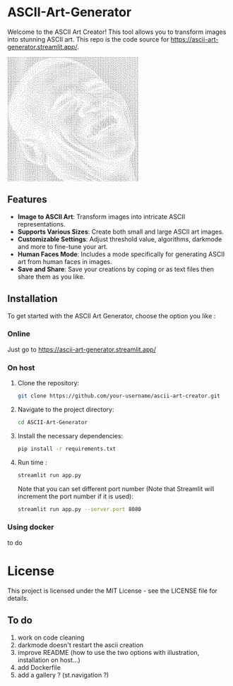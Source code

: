 # ASCII-Art-Generator

Welcome to the ASCII Art Creator! This tool allows you to transform images into stunning ASCII art. This repo is the code source for https://ascii-art-generator.streamlit.app/.


<p style="font-size: 5px;">
⣟⣯⢯⢯⣫⡳⡭⡪⢒⠪⡪⣚⢾⣝⡯⣯⣟⣽⣝⡯⣯⣫⢿⠽⠟⠛⠙⡩⢉⢉⠉⠉⠉⠩⠙⠙⠙⢛⢛⢟⣟⡿⣽⣻⡽⣯⡯⡯⣯⣫⢯⣳⣫⣳⢝⣝⢮⣫⢯⡳⣝⣝⡮⣫⣳⢝⡮⡳⡭⣝⣪⣓⣝⣪⣓⣝⣪⣓⣝⣪⡳
⣯⡾⡽⡽⡮⢮⣓⡪⣑⢍⡪⢮⡳⣗⣯⢷⣳⣗⢷⠽⠚⠈⠁⡐⠀⡁⡀⡂⡀⡂⠌⠄⠅⡂⢄⠂⠢⠠⠠⠠⢘⢙⠻⣺⣽⣳⡯⣟⢾⣺⢝⡮⣮⢮⣫⢮⢗⢷⡳⣝⡵⣳⢝⢮⢮⡳⡭⣝⠮⢮⡲⣕⢮⡲⠵⡪⢖⢵⣪⡲⣝
⡷⡯⣟⢯⣫⡳⣕⡪⢔⠥⡪⡳⣝⣞⣞⣯⠷⠍⢁⠂⢀⠁⡂⡀⠌⡀⠄⡐⢐⢠⣑⢭⣊⣒⣅⡭⡵⣽⣞⣽⣔⣆⣆⡂⢌⢓⠻⣽⢽⣺⢽⡺⡺⡵⡵⣫⢯⣳⢽⡺⣺⢵⡫⣗⢗⢯⡺⣪⡫⡳⣚⢖⡳⡭⡫⣝⢭⡳⡲⡭⢮
⣟⡯⣯⢯⢗⣝⢖⡪⣒⠕⣪⢝⣮⣳⡻⢊⢐⢐⠀⠄⠂⡐⢀⠄⢅⠔⣌⣒⢕⢕⢖⣗⣮⡳⣗⣯⣟⢟⢝⠭⠮⣪⣒⡪⣒⠔⢌⠌⠝⢮⣳⡻⣝⣞⡽⡵⡯⣞⣗⢯⣳⡳⣝⡮⡯⡳⣝⢮⡺⢭⣓⡳⣝⡪⣏⢮⣓⣝⣚⢮⣓
⣯⡯⡷⣯⣻⣪⣓⡪⣒⠭⡲⣝⢮⢒⠠⠐⠠⢂⢐⠈⡐⠀⡂⡢⡑⡕⣒⢔⢕⠭⢕⢕⢮⡫⡪⢖⡪⣕⡳⢭⢝⡲⣒⠬⣒⠭⡑⢌⢊⢄⠕⠹⢷⣝⣞⢯⢯⢷⣝⣗⣗⢯⡳⣝⣞⣝⢮⡳⡭⡳⣕⣫⣚⠮⡮⣕⡳⡲⣕⡳⡪
⡷⣯⣟⣞⣮⢮⡲⢕⣒⠭⢮⣚⢑⠀⠅⠌⠄⠅⠂⠠⡠⠢⠪⢌⠢⡪⡢⢕⠵⢭⢕⢕⠵⢭⡪⣓⢮⣒⣝⣕⣓⡪⢒⢍⠦⠭⡬⢕⣒⣒⠬⢊⢄⠓⢽⡽⣯⣟⣞⡾⡮⡯⡯⡵⡳⡵⡳⣝⠮⡫⡮⢮⡪⢯⣚⢖⡭⢮⣚⠮⣝
⣟⣷⢽⢞⡮⣗⢭⢕⡲⠭⡓⡠⠐⢈⢐⠌⡂⡡⡨⠪⡨⠪⡑⢅⠭⣒⡪⡳⠭⢕⢕⡭⢝⣕⢝⠮⣕⢕⡲⣒⢕⡪⢕⣒⡫⣝⢜⢕⢖⡲⠭⢕⡢⠥⡁⢟⣷⣻⢾⢽⣝⣯⣫⢯⡻⣺⢝⢮⡫⣫⡺⣕⡫⢗⠮⣕⠮⡳⡪⣫⣪
⣟⡾⣯⢯⣯⡳⣕⣓⡪⢍⠂⠄⠡⢁⠐⠨⡨⠬⢌⡪⠨⠪⡨⡒⢕⡲⣚⣝⢽⡹⣕⡪⡳⡪⠭⢝⣒⣓⢭⣒⢕⡪⣓⣒⠮⡲⢕⢭⢕⢭⠭⣕⣝⢭⣪⣒⡪⣻⣻⣽⢾⣺⣺⣝⢾⠵⣫⡳⣝⠮⡮⣕⠯⣝⢭⣚⢝⡮⣝⢮⡲
⣿⢽⢷⣻⣺⡺⡪⢖⠊⠠⠐⠐⠀⠂⡠⡡⠪⣊⡒⢌⠪⡑⠬⣪⢕⣝⢮⣞⡵⣝⣒⠮⡪⠪⡉⡕⣒⣒⢕⣒⠥⡪⢔⣒⣝⢾⡭⣗⢗⠧⡫⢒⠢⢑⠐⠨⠨⡨⢹⣞⣯⣗⡷⡽⣝⡽⡵⣝⢮⡫⣞⣪⣫⡪⡧⣓⡳⣚⢖⡳⣚
⣿⢽⣟⣗⣗⡯⣫⢃⠂⠁⠌⠀⠂⡡⡐⠬⡩⡢⡪⣑⢍⡪⡪⡲⣝⣪⡳⣕⠯⣒⣒⠕⠬⢕⠬⡪⣒⣒⢥⣒⡪⡪⢕⡲⡮⣗⡫⡓⡙⢉⠈⠄⠐⠀⢈⠀⠂⡀⡀⠊⢷⣗⣟⣯⣳⡻⣺⡺⡵⣝⡮⢮⡲⣝⠮⣕⣫⣚⢵⢭⣓
⣯⣿⣽⣺⢞⡞⡂⠅⠂⠐⠀⠄⡑⢔⡨⡑⡪⠬⣒⢒⢕⢜⡪⡪⠮⣒⠭⡪⠭⢒⣒⠭⢭⢕⡭⡮⡲⣲⢵⢵⢽⣪⢗⡮⣝⠧⢝⢊⠄⠂⠀⡐⢀⡐⣄⠪⡩⡪⠔⠍⡢⠪⣳⣳⢯⢯⢷⢽⣺⢵⢽⢭⢞⡮⣫⠮⢮⡪⣗⠵⣕
⣟⡾⡾⡽⡝⡊⠄⡁⢈⠀⠁⡂⡂⢕⢌⡪⢌⠪⠢⢕⢕⢕⡪⡪⠭⡪⢍⡪⠭⢕⣖⢭⡳⣝⢮⣫⢿⢽⣻⣻⣻⡪⣻⢾⡪⣝⢕⠥⢑⠅⢅⣒⢵⢝⢞⠭⠑⠈⢈⢀⡠⢈⢘⢽⡽⡯⡯⡷⣳⣫⢷⣫⣳⢝⢮⡫⣳⠭⡮⣝⠮
⣟⣟⣟⡯⢍⠠⠐⠠⢀⠀⠡⠠⠨⠢⡑⠬⢕⡩⢑⠥⠕⢕⡪⡪⣊⣒⣑⣊⠭⣳⢪⣗⡯⣗⢧⢿⢽⠳⣑⡳⢕⠕⣺⢽⢽⣪⡳⣍⢖⠕⡕⠕⠃⡑⡠⡰⠬⡊⢅⠢⣐⣑⡢⡢⣙⡻⢽⣻⢽⣺⢽⡺⣲⡫⣗⢝⡮⢝⢮⣚⣝
⡿⡾⣽⡪⢂⢁⠁⡐⠀⠌⠐⠨⠨⢑⠌⡪⡐⢌⠕⡪⡩⣑⠪⡒⢔⠔⣒⡲⣝⢮⣳⣳⣻⢵⡳⢓⠑⡁⠂⡪⣑⢑⡺⢕⣓⡳⠭⡪⣕⢕⣄⢅⡡⡨⣐⢬⣨⢌⣒⢍⣒⠥⡭⣝⣕⣓⡒⣉⠻⡮⣯⡻⡵⣝⡮⣗⢽⡹⣕⢵⢵
⡿⣽⢗⢂⠡⡁⠄⡀⠌⢀⠨⠨⡨⢂⠍⢔⠨⠢⠢⠊⠬⠢⢍⠪⡂⢕⢒⡪⡪⢗⣳⢝⡮⠑⠨⠁⠀⢀⠂⡒⡢⢱⢌⠕⠔⠬⢑⠨⢢⣓⡪⡳⡽⣍⡫⢓⣊⣋⡒⣕⢶⢻⢪⢕⢕⣒⡪⡢⢑⢌⠳⡯⡯⣗⢞⣮⡳⣝⢮⡳⣝
⣟⡯⠇⠅⡑⠀⠄⠀⠂⡐⠀⠅⡢⢑⢌⠢⠡⡑⡡⠡⡩⢑⠅⡕⢌⢒⢕⠬⡪⣓⢕⠑⠀⠠⠁⢀⣨⠰⢕⠮⠭⡀⠡⠁⠂⠭⡡⢊⠢⡒⠬⣚⡪⡫⣛⣓⡢⢒⠭⡳⡛⢝⡳⡻⢽⣺⢜⡪⣅⠥⡑⢝⡯⣗⡯⡮⣞⢮⣳⢝⢮
⣯⡏⠅⠡⠀⠌⠀⠅⠐⡀⠄⡑⣊⠢⠡⢕⢑⠬⡢⡑⢌⠢⠡⢂⠅⠕⣒⠭⡺⡪⠂⠀⡀⣢⣲⣕⣪⡫⠓⡉⠅⡂⠥⡀⢁⠡⠄⠂⠊⠔⡩⠢⠭⡪⣒⢮⣪⡣⢍⡪⡪⠡⣐⠈⠑⠔⠭⡪⣒⠭⣊⡢⠹⣞⣞⡽⡮⣗⢗⡯⣗
⣗⠅⢂⠁⡐⠀⠁⡈⠔⡐⠡⠢⡂⠢⢱⠰⢑⠪⠪⡨⠢⢍⢂⢂⠨⢑⣒⠭⡝⠀⠠⠠⡪⢞⡵⠗⠅⡁⣅⠢⡑⢬⣺⠐⢐⢊⢊⠀⢁⠊⢄⡫⢝⣾⣽⣳⡳⡪⡂⠊⠠⠨⣒⠭⢕⡢⡁⠊⠔⠭⣒⢌⠌⡺⣮⣻⡺⡵⡯⣞⣞
⡕⡁⠄⠈⠄⢈⠀⠄⠄⢐⠨⣊⢌⠪⣒⡊⢕⠬⣑⣊⢕⠡⠢⠐⡈⡢⣒⠭⠊⢀⠢⣙⠬⡉⠂⠡⡲⡺⢔⣑⣪⢷⡳⠨⢔⢕⢂⠐⠠⡨⣐⡪⠭⠪⠳⠵⠭⢑⢐⡊⢔⡑⡒⠭⣑⠪⡪⠲⣈⡈⡢⣑⡨⢨⢺⡮⡯⡯⡯⣗⣗
⡅⠐⠠⠈⠔⢁⠐⠐⠈⠢⡡⠒⡢⡉⢖⡪⡱⠭⡢⡒⣒⡑⡡⡑⡀⡂⠖⡁⡁⢄⢑⠔⠐⢀⠬⠭⠞⠥⢕⢮⠽⡝⡢⣽⣝⠅⢄⣊⠮⣪⡲⡪⠊⠨⠈⠕⢁⠡⢕⠪⡂⢎⡢⢑⠐⡑⢌⢊⠢⢕⠄⡒⡬⡂⡗⣽⢽⡽⡽⣵⣳
⡅⠡⢀⠈⠈⠄⠅⡁⠁⡡⠢⠥⢑⠪⣑⡪⡪⢕⡪⠬⡒⠬⢔⢐⠐⡈⡊⢄⢂⠂⠡⠠⢊⠔⠬⡪⢍⢕⡫⢕⠭⡪⡾⣗⠅⡐⣐⣒⠝⠒⠈⢀⣀⣀⡈⡠⣲⢭⢕⢕⢌⡒⡪⠕⡑⡈⡂⢅⠪⣂⠭⡘⣆⢧⢹⡸⣯⡾⣻⢵⣯
⠎⠠⠀⠈⠠⠀⠂⠄⡁⠄⠡⡩⡡⠡⢂⠪⡪⢕⠬⣊⠪⢍⡒⢅⠡⡐⡐⠔⡐⡈⡐⠬⡢⠭⢍⢒⣑⣒⡪⢕⢭⣻⠽⡲⠀⠄⠄⡒⡡⠞⠭⣑⠭⡳⣫⡫⡪⢕⣑⡒⡂⡂⡂⠅⠄⠂⠀⢁⢑⠢⡑⡌⢮⡳⢕⡧⣳⢯⢯⣟⡾
⡇⢁⠈⠀⠄⠈⠐⡀⢂⢈⠂⠄⡊⠌⠄⢕⠬⢕⡑⡢⡩⡢⢊⠢⡑⡠⢐⡨⠠⠔⡌⢕⡪⡪⡑⢅⢖⡮⣞⣽⣻⣝⣝⣺⣢⡀⡀⡠⢌⠪⡑⢔⠩⢜⣓⢭⢮⢗⡵⡢⠂⣢⣲⣚⡵⣢⠀⠠⠀⡑⢐⠬⢑⣫⡣⢽⢜⢯⣟⡾⣽
⣏⡀⠠⠀⠠⠈⠐⠐⡐⡐⠀⠂⢀⠡⡑⢄⠕⢅⠪⢌⠢⡪⡂⢅⢒⠨⢌⠢⡑⡑⡂⡣⡪⡢⠭⡵⣫⣟⣷⣻⣗⢷⢕⣗⣗⡝⣜⢌⢅⠅⡊⡂⠕⠥⠪⡊⠕⠍⠪⣰⢭⣷⣗⣯⣯⡿⡮⡨⡑⠀⠄⢅⠅⣚⡎⣒⠧⢯⢷⣻⡽
⣗⡆⠀⠄⢀⠐⠀⠁⠌⠐⠐⠈⡀⢂⠂⠅⠭⡂⢍⠢⠑⡂⡊⡂⡢⡩⡂⢕⠢⡑⢌⠪⣐⡢⠭⡻⣺⣽⣺⣯⡯⣓⡽⣞⡵⢭⢒⡂⡂⡂⡂⡒⡑⠡⠑⣐⡱⣺⣽⣗⣟⣿⣿⡾⣟⡿⣽⣣⠂⠈⡐⡐⡈⠔⣝⣐⢯⢹⢯⢷⡽
⣗⡧⡈⠀⡀⠀⠈⠠⠁⠁⡐⠀⡀⠂⡂⠅⠕⡈⡂⢅⢑⠌⠬⢌⡒⠬⢐⣑⠊⡌⠢⡑⢔⠪⡪⠪⢝⡮⢗⢷⠽⣪⢾⢵⠭⡣⠅⡂⠢⢐⢈⠐⣀⠥⡪⡲⡭⣻⣯⣿⣿⣗⣿⠿⠍⠉⣈⡑⡀⡁⠠⡐⡈⠌⠬⢆⡳⡹⡽⣗⣯
⣯⡯⣖⠀⢀⠈⠠⠁⢀⠂⡀⠐⠀⡂⡐⡈⠌⠐⠐⠠⢁⢊⠪⣂⡪⢑⢐⢔⡑⡬⠡⢊⢂⢑⢌⢍⠕⠮⡫⢗⡫⡮⢗⣓⢍⡢⡑⠌⠊⠀⠄⢐⣒⣭⣙⢽⡿⣷⣻⢽⡿⠙⣀⣤⢒⠬⢪⠢⠐⢀⠂⡂⠢⢑⠨⢕⢪⠪⣟⣗⣗
⡷⣯⣗⡥⠀⠄⠁⠄⠂⡀⠐⢈⠀⠄⠄⠐⠌⢈⠈⠌⡀⡂⠢⢒⢌⠂⡁⡒⢌⠪⢅⢕⢂⠂⢂⢂⢑⢍⡪⣓⢭⢯⢗⣕⢔⡒⠌⠄⠁⡐⡀⠕⠜⣞⣾⡷⡽⡻⠊⢀⡠⠖⢍⠢⡡⣊⠢⠡⡡⡡⡑⢌⢊⠢⠡⠸⢌⠕⣯⢷⢽
⣟⣷⣳⣫⡣⡀⠂⠀⢂⠀⠌⢀⠨⠠⠐⠀⠂⠀⡐⠀⠄⡐⠡⠡⠂⡂⠀⢊⠂⡩⠢⡑⠵⡌⠐⡠⠡⡒⢜⢮⡓⣗⠵⡲⢕⢌⠅⠐⡀⠄⢂⠪⡷⡮⡺⣽⠅⠠⢐⠣⠡⣑⢥⢵⣪⣒⢎⠭⡒⡒⠬⢅⢕⠪⠨⢅⠣⡑⣯⢯⣯
⣟⡾⣽⣺⡺⣄⠂⠠⠀⠐⠐⢐⠨⢈⠂⡁⠐⢀⠀⠀⠄⢀⠁⠅⠅⠄⠀⠂⠠⠀⢑⠨⢹⣪⣂⠂⢅⢪⡱⡳⣕⡒⣝⡬⡑⢅⠢⡂⡢⣈⠲⣖⡙⠯⠇⠀⡈⠐⠠⠈⢌⢒⢕⢯⣪⣚⣒⠭⠬⡪⠭⢕⣒⠭⣑⠥⡑⢄⢯⣟⣞
⡿⣽⣳⣯⣻⣪⡣⡁⠀⠁⠂⠀⡁⢀⠀⠄⢀⠀⠀⡐⠀⠀⡀⠡⠨⡈⠄⠂⠀⠌⠀⢈⠂⠮⢷⡢⡐⡐⡪⢭⡳⣵⡔⢝⢮⣒⠬⡂⡐⡙⢃⠊⢈⢀⠂⢐⠀⠌⢄⢕⢔⢕⢕⢗⣕⣒⢖⠵⢭⡪⣝⣒⣒⠭⡢⢍⠮⡐⢼⡽⣞
⣿⣻⣞⣞⣞⢮⢮⠪⡐⠑⠅⡓⡪⢕⢭⣒⡢⡢⢂⢀⠠⠀⠄⠐⠐⠠⠡⠁⠠⠀⠂⡀⠀⠩⠭⣟⡶⡄⠊⣒⠮⡵⣻⣧⢕⢕⡫⡪⡒⠬⣒⢌⡢⠢⡨⠢⡨⢊⣂⠦⢕⣕⣪⡳⣵⡳⣝⣝⠵⣚⣒⣒⣒⢍⠮⡘⠍⡂⡊⣾⣳
⣟⣾⣽⣺⣝⣗⡃⠅⡀⠠⡀⡀⠀⠀⠄⠂⠕⡈⢂⠢⡐⡈⡀⠄⢁⠂⠡⠈⠄⠄⠁⠢⡀⠄⠈⢊⢻⣟⣶⡀⠍⢚⢖⢝⢿⣵⡪⣘⠬⠭⣒⠥⣊⢕⡪⣑⣒⣑⢔⠭⣕⡪⣕⢯⡳⠯⣓⡪⠫⡒⣒⡢⠢⡑⠬⠢⡑⡐⠀⣺⣺
⡿⣽⣞⣞⣞⢮⡂⣓⢌⠘⠬⣪⣮⡢⡀⠄⡐⠀⠠⢑⠢⡂⢂⠐⡠⢈⠨⢈⢐⢀⠁⠡⠨⣂⢂⢀⠀⠙⡽⣯⣗⣄⠡⢑⢑⢘⠻⡶⣕⢍⠲⢕⢕⣕⡪⣒⡲⣒⢕⡪⣒⢭⠲⢕⠭⢍⢒⠭⠭⡪⡲⠬⡪⡨⢕⢕⠌⡂⠅⣸⣽
⡿⣗⣯⢷⢽⢭⣒⢒⠥⡁⠍⢖⠮⡮⣝⣝⠄⠀⢀⢡⢑⠬⠢⠡⢐⠐⡐⡐⠠⠐⠠⠁⠌⠔⡑⠔⠔⡀⡀⠑⠻⣽⣟⣦⣂⢂⠐⡈⠙⢗⣗⣕⣑⢒⠪⠲⡊⠦⢕⢌⡒⢕⠑⡑⢌⢂⢑⡪⢭⣝⡮⡫⣎⠮⣳⡱⡩⡨⢈⣞⣞
⡿⣽⢾⢽⢽⢕⣕⢕⢭⣂⠂⠕⢭⣺⣺⣞⡧⠡⠠⢀⠱⢭⠭⣊⠢⢑⢐⠨⡨⠨⠠⠈⠀⠊⢌⠪⢌⠢⢔⠠⡀⠀⠋⠿⣾⣵⣕⡔⡠⠠⠈⠙⢞⢵⣭⢕⠬⡊⡒⡢⠪⢔⡑⠬⢔⢔⣒⣞⡵⣗⡯⣝⡒⡝⡒⠬⡐⢐⣞⣗⣯
⣟⡷⡯⡯⣗⡳⢕⢕⡒⣒⣂⠈⡒⣪⢿⡾⡽⡊⢂⠠⠀⠭⣓⡦⡩⡡⡡⢑⢔⡑⢌⠢⢀⠁⠐⢑⢕⡑⠔⡑⢔⠡⠢⡀⠈⠚⠾⣞⣮⣒⢌⢂⠀⡁⠒⠭⡫⡪⡪⢌⡊⡢⢊⠪⡒⢕⢖⢮⢝⡮⠮⡲⣊⠪⡐⢁⠀⣽⢾⡽⣮
⣯⡯⡯⡯⡳⡭⣓⢕⡪⢔⡒⢄⠐⢨⢻⡽⣻⡪⣂⠢⡨⡪⣒⣯⠆⠐⢌⢒⠢⡪⣑⢍⣒⢄⢈⠀⠢⡩⢕⡢⠑⢕⣑⢌⠳⡠⡀⠈⠱⡫⣗⡧⠥⠤⢈⢀⢈⠨⠪⢕⡨⡨⠢⢑⠌⡣⢕⠕⢕⠪⡑⠅⠂⠂⠀⠄⡼⡯⣟⣾⢽
⡷⡯⡯⡯⣫⢞⣒⢕⡪⢕⢮⣢⡂⠀⢑⢝⠵⠭⡂⢑⡪⡨⣺⣺⡃⡀⠂⡐⠡⠱⢔⠥⡢⢕⡢⢌⠐⡐⢑⠪⢕⢄⠢⠱⢭⣊⡪⢒⢄⠀⠑⡙⡝⡍⠧⡢⢄⠐⠈⠄⢂⠊⡪⢂⠕⡈⡂⠑⢁⠁⠄⠁⡈⡠⠁⡂⣿⣽⣻⢾⣝
⣟⡯⣯⣻⣪⣓⢖⢕⠪⢕⢵⢽⡺⡶⣄⠀⡉⠍⠄⠐⠌⡪⡪⣗⠅⠀⠂⡀⠈⠌⠕⠭⣒⢕⡪⣒⢕⢌⠢⠨⢑⢕⠢⡑⡐⢘⢮⢥⢂⠅⡂⡀⠨⢈⠍⡊⡒⠕⢌⢄⢂⠠⢀⢀⠠⢀⠠⢁⠠⠠⢂⠑⡐⠄⠅⡪⣳⢷⣻⣳⢯
⣯⣻⣺⡺⡲⣕⢕⠕⠭⢕⠵⣫⢯⢿⡽⣽⣢⢥⣁⣀⠁⠂⣓⣄⡀⠀⠡⠠⠁⡀⠡⠑⠔⢕⡪⣒⣕⢭⡫⡭⡥⡢⡩⣊⠢⡂⡐⢙⢵⢕⢄⠂⠅⠠⢀⠂⡈⠌⠐⠐⠐⠨⠐⠔⠨⠐⡈⠂⠂⠅⡂⠅⡂⠅⢅⠪⡚⣯⡷⡯⣟
⡷⣗⣗⡯⡯⣪⢕⢍⠭⡪⠭⣗⢯⢯⢯⣷⣻⢽⣺⡺⣝⣝⡵⡵⣕⡄⠀⠂⠂⠄⡐⠈⡈⡂⢎⣒⡲⢕⠮⣞⣚⢞⢮⣲⣑⠪⢔⠠⡈⠝⢗⡮⡌⠔⡐⢄⠄⠄⢈⠀⠁⡐⠀⠂⡈⠐⢀⠑⢁⠡⢂⠕⠌⠌⢄⠫⢌⢷⣻⡽⣽
⣯⢷⣳⣫⢯⡲⢕⡑⡪⡪⢭⡺⡽⣽⢽⢞⣞⣗⣗⣫⢮⡺⣪⡻⣺⣺⣄⠡⢁⠐⢀⠐⠀⠌⠔⠔⡪⢭⢫⡺⣜⣝⢽⢼⣺⢭⡲⣑⠢⢅⠊⡚⠮⣕⣂⡑⠌⢌⠢⠨⠐⡀⠄⠂⡀⡁⠂⢌⢐⢊⠢⢊⠌⠌⡂⢍⡒⢜⡷⡯⡷
⣗⣟⣞⣞⡵⢭⠕⠬⣊⣒⢕⢯⢽⣺⣝⡯⣗⢗⡵⣕⢗⣚⠮⣺⢵⣳⣳⣣⣂⠂⠂⠠⠈⡐⠨⡘⢌⠲⣑⡪⡲⡪⡳⢝⢮⣳⣻⣪⢮⡐⠑⠬⡪⡒⠵⡪⡢⣁⠂⠥⡑⢐⠨⠠⠀⢄⡑⠔⢔⡑⠬⡡⡂⢕⢌⠢⡊⠥⣻⣽⢽
⣗⣯⢾⡺⣪⣓⠭⡑⡢⣒⢕⡳⣳⡳⡵⡻⡺⡭⣞⡪⢕⢕⢝⡲⣳⢽⡺⣞⣗⣌⠈⠄⢂⠠⠠⢀⠡⠩⢐⠪⡪⡪⠭⣕⣓⡪⡪⢝⡳⢭⢧⣅⡂⢍⢫⢪⡪⣒⢕⢌⢌⠔⡁⠥⡩⡢⡨⡪⣕⣪⢭⡢⣕⢕⡒⠌⡊⣊⢺⣮⢯
⣗⡷⣻⡺⣕⠮⡪⢌⡒⡢⢕⣝⢮⢾⢽⢝⡽⡺⣲⣙⢕⢭⢕⡺⣪⣳⡻⡽⣞⣗⣮⢀⠀⠂⠡⠡⢑⠔⡢⣊⡠⢊⠉⠒⡪⣚⣚⡵⣪⣈⠙⢞⢾⢦⣆⣁⠪⠪⣑⡲⣕⡭⡪⡭⡺⣪⢞⣞⡺⡮⣗⢯⢮⡲⣪⢍⠌⡢⠕⣻⣿
⣗⣟⢷⢽⡲⠭⡪⡒⠬⠪⢕⢮⣳⣳⣫⣫⢾⢝⢖⣕⢕⣓⢕⣚⢮⢮⢯⢯⣯⢷⡯⣿⣲⡶⡄⠐⠀⠈⠐⠐⠨⠑⡑⠕⡢⡠⢐⠘⠪⣚⡻⢶⢌⡙⠪⢾⣪⣆⡒⢜⢒⣚⣝⢾⢽⣺⢽⣽⡽⣟⣯⢷⣫⢯⡺⠬⡈⡪⠭⢸⣿

</p>

## Features

- **Image to ASCII Art**: Transform images into intricate ASCII representations.
- **Supports Various Sizes**: Create both small and large ASCII art images.
- **Customizable Settings**: Adjust threshold value, algorithms, darkmode and more to fine-tune your art.
- **Human Faces Mode**: Includes a mode specifically for generating ASCII art from human faces in images.
- **Save and Share**: Save your creations by coping or as text files then share them as you like.

## Installation

To get started with the ASCII Art Generator, choose the option you like :

### Online

 Just go to https://ascii-art-generator.streamlit.app/

### On host

1. Clone the repository:
    ```bash
    git clone https://github.com/your-username/ascii-art-creator.git
    ```

2. Navigate to the project directory:
    ```bash
    cd ASCII-Art-Generator
    ```

3. Install the necessary dependencies:
    ```bash
    pip install -r requirements.txt
    ```

4. Run time :
    ```bash
    streamlit run app.py 
    ```
    Note that you can set different port number (Note that Streamlit will increment the port number if it is used):
    ```bash
    streamlit run app.py --server.port 8080
    ```

### Using docker

to do

# License

This project is licensed under the MIT License - see the LICENSE file for details.

## To do
1. work on code cleaning
2. darkmode doesn't restart the ascii creation
3. improve README (how to use the two options with illustration, installation on host...)
4. add Dockerfile
5. add a gallery ? (st.navigation ?)
